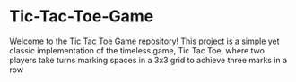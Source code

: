 # Tic-Tac-Toe-Game
Welcome to the Tic Tac Toe Game repository! This project is a simple yet classic implementation of the timeless game, Tic Tac Toe, where two players take turns marking spaces in a 3x3 grid to achieve three marks in a row
